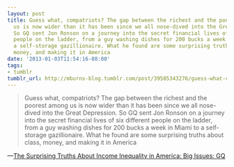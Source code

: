 ```yaml
---
layout: post
title: Guess what, compatriots? The gap between the richest and the poorest among
  us is now wider than it has been since we all nose-dived into the Great Depression.
  So GQ sent Jon Ronson on a journey into the secret financial lives of six different
  people on the ladder, from a guy washing dishes for 200 bucks a week in Miami to
  a self-storage gazillionaire. What he found are some surprising truths about class,
  money, and making it in America
date: '2013-01-03T11:54:16-08:00'
tags:
- tumblr
tumblr_url: http://mburns-blog.tumblr.com/post/39585343276/guess-what-compatriots-the-gap-between-the
---
```

<blockquote>Guess what, compatriots? The gap between the richest and the poorest among us is now wider than it has been since we all nose-dived into the Great Depression. So GQ sent Jon Ronson on a journey into the secret financial lives of six different people on the ladder, from a guy washing dishes for 200 bucks a week in Miami to a self-storage gazillionaire. What he found are some surprising truths about class, money, and making it in America</blockquote>&#8212;<a href="http://www.gq.com/news-politics/big-issues/201207/amber-waves-of-green-jon-ronson-gq-july-2012">The Surprising Truths About Income Inequality in America: Big Issues: GQ</a>
